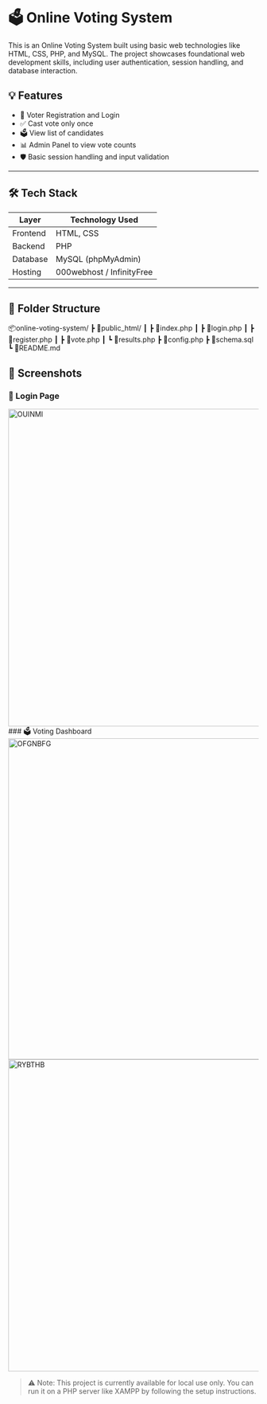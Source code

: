 # 🗳️ Online Voting System
This is an Online Voting System built using basic web technologies like HTML, CSS, PHP, and MySQL. The project showcases foundational web development skills, including user authentication, session handling, and database interaction.

## 💡 Features

- 🔐 Voter Registration and Login
- ✅ Cast vote only once
- 🗳️ View list of candidates
- 📊 Admin Panel to view vote counts
- 🛡️ Basic session handling and input validation

---

## 🛠️ Tech Stack

| Layer       | Technology Used        |
|-------------|------------------------|
| Frontend    | HTML, CSS              |
| Backend     | PHP                    |
| Database    | MySQL (phpMyAdmin)     |
| Hosting     | 000webhost / InfinityFree |

---

## 📁 Folder Structure 

📦online-voting-system/
 ┣ 📂public_html/
 ┃ ┣ 📄index.php
 ┃ ┣ 📄login.php
 ┃ ┣ 📄register.php
 ┃ ┣ 📄vote.php
 ┃ ┗ 📄results.php
 ┣ 📄config.php
 ┣ 📄schema.sql
 ┗ 📄README.md

## 📸 Screenshots
### 🔐 Login Page
 <img width="1349" height="638" alt="OUINMI" src="https://github.com/user-attachments/assets/0721fbbf-ec6e-4d27-9e08-a9a7f29fecd8" />
 ### 🗳️ Voting Dashboard
<img width="1351" height="645" alt="OFGNBFG" src="https://github.com/user-attachments/assets/bd3ef7b9-3ab3-4e8a-a9df-95c610080276" />
<img width="1352" height="627" alt="RYBTHB" src="https://github.com/user-attachments/assets/237b5d24-9247-45a3-a537-791dbf837799" />

> ⚠️ Note: This project is currently available for local use only. You can run it on a PHP server like XAMPP by following the setup instructions.




 

